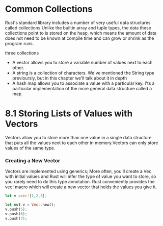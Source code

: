 # Common Collections

Rust's standard library includes a number of very useful data structures called collections.Unlike the builtin array and tuple types, the data these collections point to is stored on the heap, which means the amount of data does not need to be known at compile time and can grow or shrink as the program runs.

three collections

- A vector allows you to store a variable number of values next to each other.
- A string is a collection of characters. We've mentioned the String type previoursly, but in this chapter we'll talk about it in depth
- A hash map allows you to associate a value with a particular key. I'ts a particular implementation of the more general data structure called a map.

# 8.1 Storing Lists of Values with Vectors

Vectors allow you to store more than one value in a single data structure that puts all the values next to each other in memory.Vectors can only store values of the same type.

### Creating a New Vector

Vectors are implemented using generics;
More often, you'll create a Vec<T> with initial values and Rust will infer the type of value you want to store, so you rarely need to do this type annotation. Rust conveniently provides the vec! macro which will create a new vector that holds the values you give it.

```rust
let v =vec![1,2,3];
```

```rust
let mut v = Vec::new();
v.push(5);
v.push(6);
v.push(7);
```

